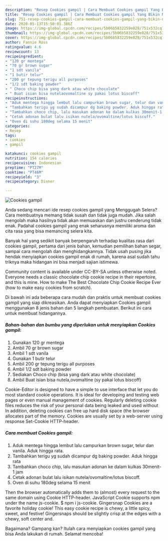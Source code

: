 ```yaml
---
description: "Resep Cookies gampil | Cara Membuat Cookies gampil Yang Bikin Ngiler"
title: "Resep Cookies gampil | Cara Membuat Cookies gampil Yang Bikin Ngiler"
slug: 751-resep-cookies-gampil-cara-membuat-cookies-gampil-yang-bikin-ngiler
date: 2020-05-13T15:50:01.386Z
image: https://img-global.cpcdn.com/recipes/5b06b5832259e828/751x532cq70/cookies-gampil-foto-resep-utama.jpg
thumbnail: https://img-global.cpcdn.com/recipes/5b06b5832259e828/751x532cq70/cookies-gampil-foto-resep-utama.jpg
cover: https://img-global.cpcdn.com/recipes/5b06b5832259e828/751x532cq70/cookies-gampil-foto-resep-utama.jpg
author: Fannie Ross
ratingvalue: 4.6
reviewcount: 13
recipeingredient:
- "120 gr mentega"
- "70 gr brown sugar"
- "1 sdt vanila"
- "1 butir telur"
- "200 gr tepung terigu all purposes"
- "1/2 sdt baking powder"
- " Choco chip bisa yang dark atau white chocolate"
- " Buat isian bisa nutelaovomaltine sy pakai lotus biscoff"
recipeinstructions:
- "Aduk mentega hingga lembut lalu campurkan brown sugar, telur dan vanila. Aduk hingga rata."
- "Tambahkan terigu yg sudah dicampur dg baking powder. Aduk hingga rata"
- "Tambahkan choco chip, lalu masukan adonan ke dalam kulkas 30menit-1 jam"
- "Cetak adonan bulat lalu isikan nutela/ovomaltine/lotus biscoff."
- "Oven di suhu 180deg selama 15 menit"
categories:
- Resep
tags:
- cookies
- gampil

katakunci: cookies gampil 
nutrition: 154 calories
recipecuisine: Indonesian
preptime: "PT27M"
cooktime: "PT46M"
recipeyield: "3"
recipecategory: Dinner

---
```



![Cookies gampil](https://img-global.cpcdn.com/recipes/5b06b5832259e828/751x532cq70/cookies-gampil-foto-resep-utama.jpg)

Anda sedang mencari ide resep cookies gampil yang Menggugah Selera? Cara membuatnya memang tidak susah dan tidak juga mudah. Jika salah mengolah maka hasilnya tidak akan memuaskan dan justru cenderung tidak enak. Padahal cookies gampil yang enak seharusnya memiliki aroma dan cita rasa yang bisa memancing selera kita.

Banyak hal yang sedikit banyak berpengaruh terhadap kualitas rasa dari cookies gampil, pertama dari jenis bahan, kemudian pemilihan bahan segar, sampai cara mengolah dan menghidangkannya. Tidak usah pusing jika hendak menyiapkan cookies gampil enak di rumah, karena asal sudah tahu triknya maka hidangan ini bisa menjadi sajian istimewa.

Community content is available under CC-BY-SA unless otherwise noted. Everyone needs a classic chocolate chip cookie recipe in their repertoire, and this is mine. How to make The Best Chocolate Chip Cookie Recipe Ever (how to make easy cookies from scratch).


Di bawah ini ada beberapa cara mudah dan praktis untuk membuat cookies gampil yang siap dikreasikan. Anda dapat menyiapkan Cookies gampil menggunakan 8 jenis bahan dan 5 langkah pembuatan. Berikut ini cara untuk membuat hidangannya.

<!--inarticleads1-->

##### Bahan-bahan dan bumbu yang diperlukan untuk menyiapkan Cookies gampil:

1. Gunakan 120 gr mentega
1. Ambil 70 gr brown sugar
1. Ambil 1 sdt vanila
1. Gunakan 1 butir telur
1. Ambil 200 gr tepung terigu all purposes
1. Ambil 1/2 sdt baking powder
1. Sediakan  Choco chip (bisa yang dark atau white chocolate)
1. Ambil  Buat isian bisa nutela,ovomaltine (sy pakai lotus biscoff)


Cookie-Editor is designed to have a simple to use interface that let you do most standard cookie operations. It is ideal for developing and testing web pages or even manual management of cookies. Regularly deleting cookie files reduces the risk of your personal data being leaked and used without In addition, deleting cookies can free up hard disk space (the browser allocates part of the memory. Cookies are usually set by a web-server using response Set-Cookie HTTP-header. 

<!--inarticleads2-->

##### Cara membuat Cookies gampil:

1. Aduk mentega hingga lembut lalu campurkan brown sugar, telur dan vanila. Aduk hingga rata.
1. Tambahkan terigu yg sudah dicampur dg baking powder. Aduk hingga rata
1. Tambahkan choco chip, lalu masukan adonan ke dalam kulkas 30menit-1 jam
1. Cetak adonan bulat lalu isikan nutela/ovomaltine/lotus biscoff.
1. Oven di suhu 180deg selama 15 menit


Then the browser automatically adds them to (almost) every request to the same domain using Cookie HTTP-header. JavaScript Cookie supports npm under the name js-cookie. $ npm i js-cookie. Gingersnap Cookies are a favorite holiday cookie! This easy cookie recipe is chewy, a little spicy, sweet, and festive! Gingersnaps should be slightly crisp at the edges with a chewy, soft center and. 

Bagaimana? Gampang kan? Itulah cara menyiapkan cookies gampil yang bisa Anda lakukan di rumah. Selamat mencoba!
